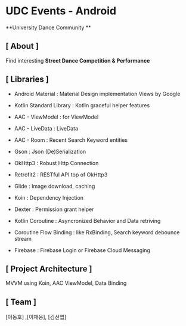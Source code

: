 # UDC Events - Android

**University Dance Community **


## [ About ] 

Find interesting **Street Dance Competition & Performance**

## [ Libraries ]

- Android Material : Material Design implementation Views by Google

- Kotlin Standard Library : Kotlin graceful helper features

- AAC - ViewModel : for ViewModel

- AAC - LiveData : LiveData

- AAC - Room : Recent Search Keyword entities

- Gson : Json (De)Serialization

- OkHttp3 : Robust Http Connection

- Retrofit2 : RESTful API top of OkHttp3

- Glide : Image download, caching

- Koin : Dependency Injection

- Dexter : Permission grant helper

- Kotlin Coroutine : Asyncronized Behavior and Data retriving

- Coroutine Flow Binding : like RxBinding, Search keyword debounce stream

- Firebase : Firebase Login or Firebase Cloud Messaging



## [ Project Architecture ]

MVVM using Koin, AAC ViewModel, Data Binding




## [ Team ]

[이동호] ,[이재웅], [김선엽]

